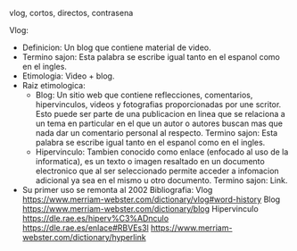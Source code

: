 vlog, cortos, directos, contrasena

Vlog: 
- Definicion: Un blog que contiene material de video.
- Termino sajon: Esta palabra se escribe igual tanto en el espanol como en el ingles.
- Etimologia: Video + blog.
- Raiz etimologica:
    - Blog: Un sitio web que contiene reflecciones, comentarios, hipervinculos, videos y fotografias proporcionadas por une scritor. Esto puede ser parte de una publicacion en linea que se relaciona a un tema en particular en el que un autor o autores buscan mas que nada dar un comentario personal al respecto.
        Termino sajon: Esta palabra se escribe igual tanto en el espanol como en el ingles.
    - Hipervinculo: Tambien conocido como enlace (enfocado al uso de la informatica), es un texto o imagen resaltado en un documento electronico que al ser seleccionado permite acceder a infomacion adicional ya sea en el mismo u otro documento.
        Termino sajon: Link.
- Su primer uso se remonta al 2002
Bibliografia: 
Vlog
https://www.merriam-webster.com/dictionary/vlog#word-history
Blog
https://www.merriam-webster.com/dictionary/blog
Hipervinculo
https://dle.rae.es/hiperv%C3%ADnculo
https://dle.rae.es/enlace#RBVEs3l
https://www.merriam-webster.com/dictionary/hyperlink
